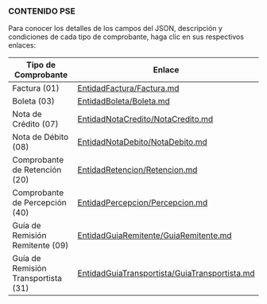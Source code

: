### CONTENIDO PSE

Para conocer los detalles de los campos del JSON, descripción y condiciones de cada tipo de comprobante, haga clic en sus respectivos enlaces:

| Tipo de Comprobante | Enlace |
| --- | --- |
| Factura (01) | [EntidadFactura/Factura.md](../main/EntidadFactura/Factura.md) |
| Boleta (03) | [EntidadBoleta/Boleta.md](../main/EntidadBoleta/Boleta.md) |
| Nota de Crédito (07) | [EntidadNotaCredito/NotaCredito.md](../main/EntidadNotaCredito/NotaCredito.md) |
| Nota de Débito (08) | [EntidadNotaDebito/NotaDebito.md](../main/EntidadNotaDebito/NotaDebito.md) |
| Comprobante de Retención (20) | [EntidadRetencion/Retencion.md](../main/EntidadRetencion/Retencion.md) |
| Comprobante de Percepción (40) | [EntidadPercepcion/Percepcion.md](../main/EntidadPercepcion/Percepcion.md) |
| Guía de Remisión Remitente (09) | [EntidadGuiaRemitente/GuiaRemitente.md](../main/EntidadGuiaRemitente/GuiaRemitente.md) |
| Guía de Remisión Transportista (31) | [EntidadGuiaTransportista/GuiaTransportista.md](../main/EntidadGuiaTransportista/GuiaTransportista.md) |